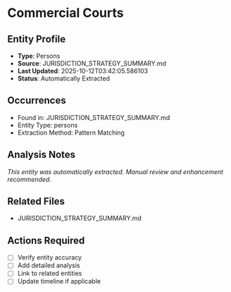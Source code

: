# Commercial Courts

## Entity Profile
- **Type**: Persons
- **Source**: JURISDICTION_STRATEGY_SUMMARY.md
- **Last Updated**: 2025-10-12T03:42:05.586103
- **Status**: Automatically Extracted

## Occurrences
- Found in: JURISDICTION_STRATEGY_SUMMARY.md
- Entity Type: persons
- Extraction Method: Pattern Matching

## Analysis Notes
*This entity was automatically extracted. Manual review and enhancement recommended.*

## Related Files
- JURISDICTION_STRATEGY_SUMMARY.md

## Actions Required
- [ ] Verify entity accuracy
- [ ] Add detailed analysis
- [ ] Link to related entities
- [ ] Update timeline if applicable
